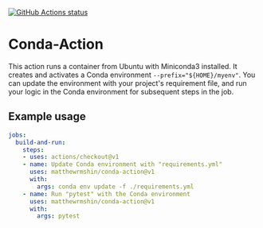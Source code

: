 <p>
  <a href="https://github.com/matthewrmshin/conda-action/actions"><img alt="GitHub Actions status" src="https://github.com/matthewrmshin/conda-action/workflows/Test/badge.svg"></a>
</p>

# Conda-Action

This action runs a container from Ubuntu with Miniconda3 installed. It creates
and activates a Conda environment `--prefix="${HOME}/myenv"`. You
can update the environment with your project's requirement file, and run your
logic in the Conda environment for subsequent steps in the job.

## Example usage

```yaml
jobs:
  build-and-run:
    steps:
    - uses: actions/checkout@v1
    - name: Update Conda environment with "requirements.yml"
      uses: matthewrmshin/conda-action@v1
      with:
        args: conda env update -f ./requirements.yml
    - name: Run "pytest" with the Conda environment
      uses: matthewrmshin/conda-action@v1
      with:
        args: pytest
```
